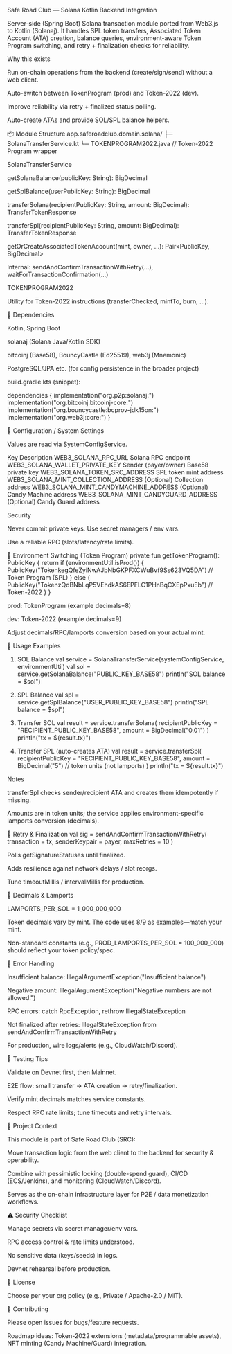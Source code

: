 Safe Road Club — Solana Kotlin Backend Integration

Server-side (Spring Boot) Solana transaction module ported from Web3.js to Kotlin (Solanaj).
It handles SPL token transfers, Associated Token Account (ATA) creation, balance queries, environment-aware Token Program switching, and retry + finalization checks for reliability.

Why this exists

Run on-chain operations from the backend (create/sign/send) without a web client.

Auto-switch between TokenProgram (prod) and Token-2022 (dev).

Improve reliability via retry + finalized status polling.

Auto-create ATAs and provide SOL/SPL balance helpers.

📦 Module Structure
app.saferoadclub.domain.solana/
├─ SolanaTransferService.kt
└─ TOKENPROGRAM2022.java   // Token-2022 Program wrapper


SolanaTransferService

getSolanaBalance(publicKey: String): BigDecimal

getSplBalance(userPublicKey: String): BigDecimal

transferSolana(recipientPublicKey: String, amount: BigDecimal): TransferTokenResponse

transferSpl(recipientPublicKey: String, amount: BigDecimal): TransferTokenResponse

getOrCreateAssociatedTokenAccount(mint, owner, ...): Pair<PublicKey, BigDecimal>

Internal: sendAndConfirmTransactionWithRetry(...), waitForTransactionConfirmation(...)

TOKENPROGRAM2022

Utility for Token-2022 instructions (transferChecked, mintTo, burn, …).

🔧 Dependencies

Kotlin, Spring Boot

solanaj
(Solana Java/Kotlin SDK)

bitcoinj (Base58), BouncyCastle (Ed25519), web3j (Mnemonic)

PostgreSQL/JPA etc. (for config persistence in the broader project)

build.gradle.kts (snippet):

dependencies {
implementation("org.p2p:solanaj:<version>")
implementation("org.bitcoinj:bitcoinj-core:<version>")
implementation("org.bouncycastle:bcprov-jdk15on:<version>")
implementation("org.web3j:core:<version>")
}

🔐 Configuration / System Settings

Values are read via SystemConfigService.

Key	Description
WEB3_SOLANA_RPC_URL	Solana RPC endpoint
WEB3_SOLANA_WALLET_PRIVATE_KEY	Sender (payer/owner) Base58 private key
WEB3_SOLANA_TOKEN_SRC_ADDRESS	SPL token mint address
WEB3_SOLANA_MINT_COLLECTION_ADDRESS	(Optional) Collection address
WEB3_SOLANA_MINT_CANDYMACHINE_ADDRESS	(Optional) Candy Machine address
WEB3_SOLANA_MINT_CANDYGUARD_ADDRESS	(Optional) Candy Guard address

Security

Never commit private keys. Use secret managers / env vars.

Use a reliable RPC (slots/latency/rate limits).

🌳 Environment Switching (Token Program)
private fun getTokenProgram(): PublicKey {
return if (environmentUtil.isProd()) {
PublicKey("TokenkegQfeZyiNwAJbNbGKPFXCWuBvf9Ss623VQ5DA")   // Token Program (SPL)
} else {
PublicKey("TokenzQdBNbLqP5VEhdkAS6EPFLC1PHnBqCXEpPxuEb")   // Token-2022
}
}


prod: TokenProgram (example decimals=8)

dev: Token-2022 (example decimals=9)

Adjust decimals/RPC/lamports conversion based on your actual mint.

🧪 Usage Examples
1) SOL Balance
   val service = SolanaTransferService(systemConfigService, environmentUtil)
   val sol = service.getSolanaBalance("PUBLIC_KEY_BASE58")
   println("SOL balance = $sol")

2) SPL Balance
   val spl = service.getSplBalance("USER_PUBLIC_KEY_BASE58")
   println("SPL balance = $spl")

3) Transfer SOL
   val result = service.transferSolana(
   recipientPublicKey = "RECIPIENT_PUBLIC_KEY_BASE58",
   amount = BigDecimal("0.01")
   )
   println("tx = ${result.tx}")

4) Transfer SPL (auto-creates ATA)
   val result = service.transferSpl(
   recipientPublicKey = "RECIPIENT_PUBLIC_KEY_BASE58",
   amount = BigDecimal("5")   // token units (not lamports)
   )
   println("tx = ${result.tx}")


Notes

transferSpl checks sender/recipient ATA and creates them idempotently if missing.

Amounts are in token units; the service applies environment-specific lamports conversion (decimals).

🔁 Retry & Finalization
val sig = sendAndConfirmTransactionWithRetry(
transaction = tx,
senderKeypair = payer,
maxRetries = 10
)


Polls getSignatureStatuses until finalized.

Adds resilience against network delays / slot reorgs.

Tune timeoutMillis / intervalMillis for production.

🧮 Decimals & Lamports

LAMPORTS_PER_SOL = 1_000_000_000

Token decimals vary by mint. The code uses 8/9 as examples—match your mint.

Non-standard constants (e.g., PROD_LAMPORTS_PER_SOL = 100_000_000) should reflect your token policy/spec.

🧱 Error Handling

Insufficient balance: IllegalArgumentException("Insufficient balance")

Negative amount: IllegalArgumentException("Negative numbers are not allowed.")

RPC errors: catch RpcException, rethrow IllegalStateException

Not finalized after retries: IllegalStateException from sendAndConfirmTransactionWithRetry

For production, wire logs/alerts (e.g., CloudWatch/Discord).

🧰 Testing Tips

Validate on Devnet first, then Mainnet.

E2E flow: small transfer → ATA creation → retry/finalization.

Verify mint decimals matches service constants.

Respect RPC rate limits; tune timeouts and retry intervals.

🧭 Project Context

This module is part of Safe Road Club (SRC):

Move transaction logic from the web client to the backend for security & operability.

Combine with pessimistic locking (double-spend guard), CI/CD (ECS/Jenkins), and monitoring (CloudWatch/Discord).

Serves as the on-chain infrastructure layer for P2E / data monetization workflows.

⚠️ Security Checklist

Manage secrets via secret manager/env vars.

RPC access control & rate limits understood.

No sensitive data (keys/seeds) in logs.

Devnet rehearsal before production.

📄 License

Choose per your org policy (e.g., Private / Apache-2.0 / MIT).

🙌 Contributing

Please open issues for bugs/feature requests.

Roadmap ideas: Token-2022 extensions (metadata/programmable assets), NFT minting (Candy Machine/Guard) integration.